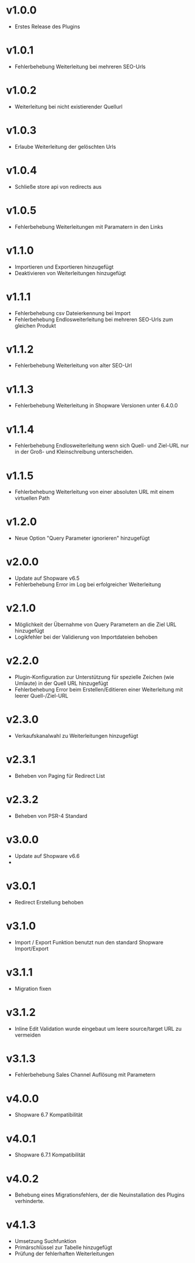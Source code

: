 # v1.0.0

- Erstes Release des Plugins

# v1.0.1

- Fehlerbehebung Weiterleitung bei mehreren SEO-Urls

# v1.0.2

- Weiterleitung bei nicht existierender Quellurl

# v1.0.3

- Erlaube Weiterleitung der gelöschten Urls

# v1.0.4

- Schließe store api von redirects aus

# v1.0.5

- Fehlerbehebung Weiterleitungen mit Paramatern in den Links

# v1.1.0

- Importieren und Exportieren hinzugefügt
- Deaktivieren von Weiterleitungen hinzugefügt

# v1.1.1

- Fehlerbehebung csv Dateierkennung bei Import
- Fehlerbehebung Endlosweiterleitung bei mehreren SEO-Urls zum gleichen Produkt

# v1.1.2

- Fehlerbehebung Weiterleitung von alter SEO-Url

# v1.1.3

- Fehlerbehebung Weiterleitung in Shopware Versionen unter 6.4.0.0

# v1.1.4

- Fehlerbehebung Endlosweiterleitung wenn sich Quell- und Ziel-URL nur in der Groß- und Kleinschreibung unterscheiden.

# v1.1.5

- Fehlerbehebung Weiterleitung von einer absoluten URL mit einem virtuellen Path

# v1.2.0

- Neue Option "Query Parameter ignorieren" hinzugefügt

# v2.0.0

- Update auf Shopware v6.5
- Fehlerbehebung Error im Log bei erfolgreicher Weiterleitung

# v2.1.0

- Möglichkeit der Übernahme von Query Parametern an die Ziel URL hinzugefügt
- Logikfehler bei der Validierung von Importdateien behoben

# v2.2.0

- Plugin-Konfiguration zur Unterstützung für spezielle Zeichen (wie Umlaute) in der Quell URL hinzugefügt
- Fehlerbehebung Error beim Erstellen/Editieren einer Weiterleitung mit leerer Quell-/Ziel-URL

# v2.3.0

- Verkaufskanalwahl zu Weiterleitungen hinzugefügt

# v2.3.1

- Beheben von Paging für Redirect List

# v2.3.2

- Beheben von PSR-4 Standard 

# v3.0.0

- Update auf Shopware v6.6
- 
# v3.0.1

- Redirect Erstellung behoben

# v3.1.0

- Import / Export Funktion benutzt nun den standard Shopware Import/Export

# v3.1.1

- Migration fixen

# v3.1.2

- Inline Edit Validation wurde eingebaut um leere source/target URL zu vermeiden

# v3.1.3

- Fehlerbehebung Sales Channel Auflösung mit Parametern

# v4.0.0

- Shopware 6.7 Kompatibilität

# v4.0.1

- Shopware 6.7.1 Kompatibilität

# v4.0.2

- Behebung eines Migrationsfehlers, der die Neuinstallation des Plugins verhinderte.

# v4.1.3

- Umsetzung Suchfunktion
- Primärschlüssel zur Tabelle hinzugefügt
- Prüfung der fehlerhaften Weiterleitungen
